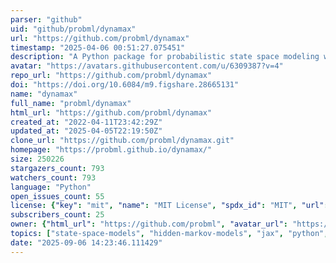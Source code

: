 ```yaml
---
parser: "github"
uid: "github/probml/dynamax"
url: "https://github.com/probml/dynamax"
timestamp: "2025-04-06 00:51:27.075451"
description: "A Python package for probabilistic state space modeling with JAX"
avatar: "https://avatars.githubusercontent.com/u/6309387?v=4"
repo_url: "https://github.com/probml/dynamax"
doi: "https://doi.org/10.6084/m9.figshare.28665131"
name: "dynamax"
full_name: "probml/dynamax"
html_url: "https://github.com/probml/dynamax"
created_at: "2022-04-11T23:42:29Z"
updated_at: "2025-04-05T22:19:50Z"
clone_url: "https://github.com/probml/dynamax.git"
homepage: "https://probml.github.io/dynamax/"
size: 250226
stargazers_count: 793
watchers_count: 793
language: "Python"
open_issues_count: 55
license: {"key": "mit", "name": "MIT License", "spdx_id": "MIT", "url": "https://api.github.com/licenses/mit", "node_id": "MDc6TGljZW5zZTEz"}
subscribers_count: 25
owner: {"html_url": "https://github.com/probml", "avatar_url": "https://avatars.githubusercontent.com/u/6309387?v=4", "login": "probml", "type": "Organization"}
topics: ["state-space-models", "hidden-markov-models", "jax", "python", "kalman-filter"]
date: "2025-09-06 14:23:46.111429"
---
```

